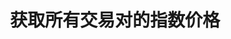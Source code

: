 ---
title: 获取所有交易对的指数价格
position_number: 11
type: get
description: /future/market/v1/public/q/index-price
parameters:
content_markdown: 注：**此方法不需要签名**
left_code_blocks:
    -
        code_block: "public void getKLine() {\r\n\tString text = HttpUtil.get(URL + \"/data/api/future/market/v1/getKLine?market=btc_usdt&type=1min&since=0\");\r\n\tSystem.out.println(text);\r\n}"
        title: Java
        language: java
right_code_blocks:
    - code_block: |-
        {
          "error": {
            "code": "",
            "msg": ""
          },
          "msgInfo": "",
          "result": [
            {
              "p": 0, //价格
              "s": "", //交易对
              "t": 0 //时间
            }
          ],
          "returnCode": 0
        }
      title: Response
      language: json
---
